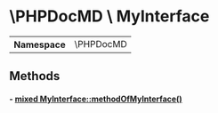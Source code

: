 
# \PHPDocMD \ MyInterface


<!-- Mardown tables do not handle tables without column names -->
<table>
    <tbody>
        <tr>
            <th>Namespace</th>
            <td>\PHPDocMD</td>
        </tr>
                    </tbody>
</table>



## Methods
#### - <a href='../../mockups/MyInterface.php#L6'>mixed MyInterface::methodOfMyInterface()</a>
